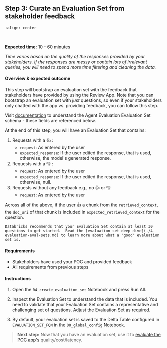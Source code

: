 ## **Step 3:** Curate an Evaluation Set from stakeholder feedback

```{image} ../images/5-hands-on/workflow_evalset.png
:align: center
```

<br/>

**Expected time:** 10 - 60 minutes

*Time varies based on the quality of the responses provided by your stakeholders.  If the responses are messy or contain lots of irrelevant queries, you will need to spend more time filtering and cleaning the data.*

#### **Overview & expected outcome**

This step will bootstrap an evaluation set with the feedback that stakeholders have provided by using the Review App.  Note that you can bootstrap an evaluation set with *just* questions, so even if your stakeholders only chatted with the app vs. providing feedback, you can follow this step.

Visit [documentation](https://docs.databricks.com/generative-ai/agent-evaluation/evaluation-set.html#evaluation-set-schema) to understand the Agent Evaluation Evaluation Set schema - these fields are referenced below.

At the end of this step, you will have an Evaluation Set that contains:

1. Requests with a 👍 :
   - `request`: As entered by the user
   - `expected_response`: If the user edited the response, that is used, otherwise, the model's generated response.
2. Requests with a 👎 :
   - `request`: As entered by the user
   - `expected_response`: If the user edited the response, that is used, otherwise, null.
3. Requests without any feedback e.g., no 👍 or 👎
   - `request`: As entered by the user

Across all of the above, if the user 👍 a chunk from the `retrieved_context`, the `doc_uri` of that chunk is included in `expected_retrieved_context` for the question.

```{important}
Databricks recommends that your Evaluation Set contain at least 30 questions to get started.  Read the [evaluation set deep dive](./4-evaluation-eval-sets.md) to learn more about what a "good" evaluation set is.
```

#### **Requirements**

- Stakeholders have used your POC and provided feedback
- All requirements from previous steps

#### **Instructions**

1. Open the `04_create_evaluation_set` Notebook and press Run All.

2. Inspect the Evaluation Set to understand the data that is included. You need to validate that your Evaluation Set contains a representative and challenging set of questions. Adjust the Evaluation Set as required.

3. By default, your evaluation set is saved to the Delta Table configured in `EVALUATION_SET_FQN` in the `00_global_config` Notebook.

> **Next step:** Now that you have an evaluation set, use it to [evaluate the POC app's](./5-hands-on-evaluate-poc.md) quality/cost/latency.
